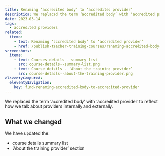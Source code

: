 ```yaml
---
title: Renaming ‘accredited body’ to ‘accredited provider’
description: We replaced the term ‘accredited body’ with ‘accredited provider’ to reflect how we talk about providers internally and externally
date: 2023-03-14
tags:
  - accredited providers
related:
  items:
    - text: Renaming ‘accredited body’ to ‘accredited provider’
    - href: /publish-teacher-training-courses/renaming-accredited-body-to-accredited-provider/
screenshots:
  items:
    - text: Courses details - summary list
      src: course-details--summary-list.png
    - text: Course details - ‘About the training provider’
      src: course-details--about-the-training-provider.png
eleventyComputed:
  eleventyNavigation:
    key: find-renaming-accredited-body-to-accredited-provider
---
```


We replaced the term ‘accredited body’ with ‘accredited provider’ to reflect how we talk about providers internally and externally.

## What we changed

We have updated the:

- course details summary list
- ‘About the training provider’ section
